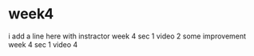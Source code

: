 # week4
i add a line here with instractor week 4 sec 1 video 2
some improvement week 4 sec 1 video 4
